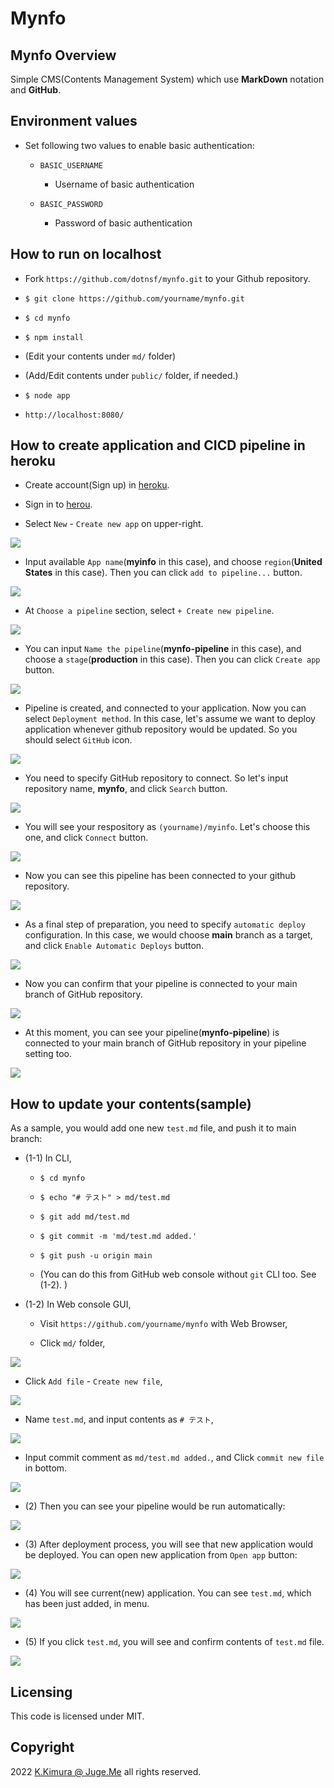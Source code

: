 # Mynfo


## Mynfo Overview

Simple CMS(Contents Management System) which use **MarkDown** notation and **GitHub**.


## Environment values

- Set following two values to enable basic authentication:

  - `BASIC_USERNAME`

    - Username of basic authentication

  - `BASIC_PASSWORD`

    - Password of basic authentication


## How to run on localhost

- Fork `https://github.com/dotnsf/mynfo.git` to your Github repository.

- `$ git clone https://github.com/yourname/mynfo.git`

- `$ cd mynfo`

- `$ npm install`

- (Edit your contents under `md/` folder)

- (Add/Edit contents under `public/` folder, if needed.)

- `$ node app`

- `http://localhost:8080/`


## How to create application and CICD pipeline in heroku

- Create account(Sign up) in [heroku](https://www.heroku.com/).

- Sign in to [herou](https://www.heroku.com/).

- Select `New` - `Create new app` on upper-right.

<img class="img90" src="//mynfo.herokuapp.com/img/system01.png"/>

- Input available `App name`(**myinfo** in this case), and choose `region`(**United States** in this case). Then you can click `add to pipeline...` button.

<img class="img90" src="//mynfo.herokuapp.com/img/system02.png"/>

- At `Choose a pipeline` section, select `+ Create new pipeline`.

<img class="img90" src="//mynfo.herokuapp.com/img/system03.png"/>

- You can input `Name the pipeline`(**mynfo-pipeline** in this case), and choose a `stage`(**production** in this case). Then you can click `Create app` button.

<img class="img90" src="//mynfo.herokuapp.com/img/system04.png"/>

- Pipeline is created, and connected to your application. Now you can select `Deployment method`. In this case, let's assume we want to deploy application whenever github repository would be updated. So you should select `GitHub` icon.

<img class="img90" src="//mynfo.herokuapp.com/img/system05.png"/>

- You need to specify GitHub repository to connect. So let's input repository name, **mynfo**, and click `Search` button.

<img class="img90" src="//mynfo.herokuapp.com/img/system06.png"/>

- You will see your respository as `(yourname)/myinfo`. Let's choose this one, and click `Connect` button.

<img class="img90" src="//mynfo.herokuapp.com/img/system07.png"/>

- Now you can see this pipeline has been connected to your github repository.

<img class="img90" src="//mynfo.herokuapp.com/img/system08.png"/>

- As a final step of preparation, you need to specify `automatic deploy` configuration. In this case, we would choose **main** branch as a target, and click `Enable Automatic Deploys` button.

<img class="img90" src="//mynfo.herokuapp.com/img/system09.png"/>

- Now you can confirm that your pipeline is connected to your main branch of GitHub repository.

<img class="img90" src="//mynfo.herokuapp.com/img/system10.png"/>

- At this moment, you can see your pipeline(**mynfo-pipeline**) is connected to your main branch of GitHub repository in your pipeline setting too.

<img class="img90" src="//mynfo.herokuapp.com/img/system11.png"/>


## How to update your contents(sample)

As a sample, you would add one new `test.md` file, and push it to main branch:

- (1-1) In CLI,

  - `$ cd mynfo`

  - `$ echo "# テスト" > md/test.md`

  - `$ git add md/test.md`

  - `$ git commit -m 'md/test.md added.'`

  - `$ git push -u origin main`

  - (You can do this from GitHub web console without `git` CLI too. See (1-2). )

- (1-2) In Web console GUI,

  - Visit `https://github.com/yourname/mynfo` with Web Browser,

  - Click `md/` folder,

<img class="img90" src="//mynfo.herokuapp.com/img/system16.png"/>

  - Click `Add file` - `Create new file`,

<img class="img90" src="//mynfo.herokuapp.com/img/system17.png"/>

  - Name `test.md`, and input contents as `# テスト`,

<img class="img90" src="//mynfo.herokuapp.com/img/system18.png"/>

  - Input commit comment as `md/test.md added.`, and Click `commit new file` in bottom.

<img class="img90" src="//mynfo.herokuapp.com/img/system19.png"/>

- (2) Then you can see your pipeline would be run automatically:

<img class="img90" src="//mynfo.herokuapp.com/img/system12.png"/>

- (3) After deployment process, you will see that new application would be deployed. You can open new application from `Open app` button:

<img class="img90" src="//mynfo.herokuapp.com/img/system13.png"/>

- (4) You will see current(new) application. You can see `test.md`, which has been just added, in menu.

<img class="img90" src="//mynfo.herokuapp.com/img/system14.png"/>

- (5) If you click `test.md`, you will see and confirm contents of `test.md` file.

<img class="img90" src="//mynfo.herokuapp.com/img/system15.png"/>


## Licensing

This code is licensed under MIT.


## Copyright

2022  [K.Kimura @ Juge.Me](https://github.com/dotnsf) all rights reserved.
